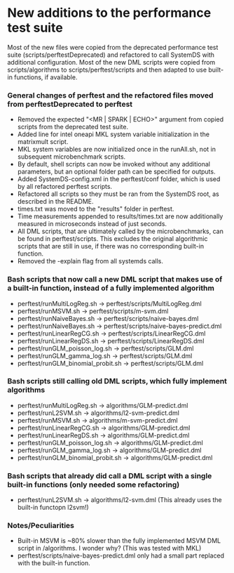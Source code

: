 # New additions to the performance test suite
Most of the new files were copied from the deprecated performance test suite (scripts/perftestDeprecated) and refactored to call SystemDS with additional configuration.
Most of the new DML scripts were copied from scripts/algorithms to scripts/perftest/scripts and then adapted to use built-in functions, if available.

### General changes of perftest and the refactored files moved from perftestDeprecated to perftest
- Removed the expected "<MR | SPARK | ECHO>" argument from copied scripts from the deprecated test suite.
- Added line for intel oneapi MKL system variable initialization in the matrixmult script.
- MKL system variables are now initialized once in the runAll.sh, not in subsequent microbenchmark scripts.
- By default, shell scripts can now be invoked without any additional parameters, but an optional folder path can be specified for outputs.
- Added SystemDS-config.xml in the perftest/conf folder, which is used by all refactored perftest scripts.
- Refactored all scripts so they must be ran from the SystemDS root, as described in the README.
- times.txt was moved to the "results" folder in perftest.
- Time measurements appended to results/times.txt are now additionally measured in microseconds instead of just seconds.
- All DML scripts, that are ultimately called by the microbenchmarks, can be found in perftest/scripts. This excludes the original algorithmic scripts that are still in use, if there was no corresponding built-in function.
- Removed the -explain flag from all systemds calls.


### Bash scripts that now call a new DML script that makes use of a built-in function, instead of a fully implemented algorithm
- perftest/runMultiLogReg.sh -> perftest/scripts/MultiLogReg.dml
- perftest/runMSVM.sh -> perftest/scripts/m-svm.dml
- perftest/runNaiveBayes.sh -> perftest/scripts/naive-bayes.dml
- perftest/runNaiveBayes.sh -> perftest/scripts/naive-bayes-predict.dml
- perftest/runLinearRegCG.sh -> perftest/scripts/LinearRegCG.dml
- perftest/runLinearRegDS.sh -> perftest/scripts/LinearRegDS.dml
- perftest/runGLM_poisson_log.sh -> perftest/scripts/GLM.dml
- perftest/runGLM_gamma_log.sh -> perftest/scripts/GLM.dml
- perftest/runGLM_binomial_probit.sh -> perftest/scripts/GLM.dml


### Bash scripts still calling old DML scripts, which fully implement algorithms
- perftest/runMultiLogReg.sh -> algorithms/GLM-predict.dml
- perftest/runL2SVM.sh -> algorithms/l2-svm-predict.dml
- perftest/runMSVM.sh -> algorithms/m-svm-predict.dml
- perftest/runLinearRegCG.sh -> algorithms/GLM-predict.dml
- perftest/runLinearRegDS.sh -> algorithms/GLM-predict.dml
- perftest/runGLM_poisson_log.sh -> algorithms/GLM-predict.dml
- perftest/runGLM_gamma_log.sh -> algorithms/GLM-predict.dml
- perftest/runGLM_binomial_probit.sh -> algorithms/GLM-predict.dml

### Bash scripts that already did call a DML script with a single built-in functions (only needed some refactoring)
- perftest/runL2SVM.sh -> algorithms/l2-svm.dml (This already uses the built-in functopn l2svm!)


### Notes/Peculiarities
- Built-in MSVM is ~80% slower than the fully implemented MSVM DML script in /algorithms. I wonder why? (This was tested with MKL)
- perftest/scripts/naive-bayes-predict.dml only had a small part replaced with the built-in function. 

	
	
	
	
	
	

